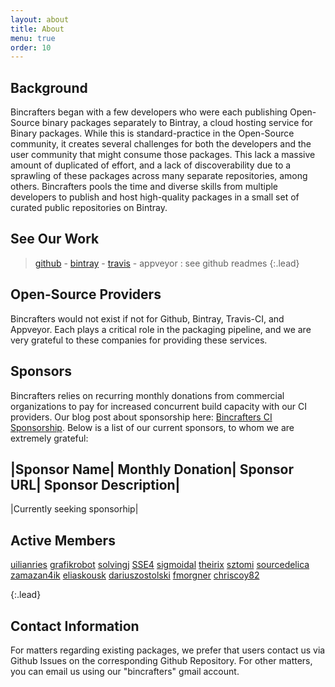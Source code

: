 ```yaml
---
layout: about
title: About
menu: true
order: 10
---
```

## Background
Bincrafters began with a few developers who were each publishing Open-Source binary packages separately to Bintray, a cloud hosting service for Binary packages. While this is standard-practice in the Open-Source community, it creates several challenges for both the developers and the user community that might consume those packages. This lack a massive amount of duplicated of effort, and a lack of discoverability due to a sprawling of these packages across many separate repositories, among others. Bincrafters pools the time and diverse skills from multiple developers to publish and host high-quality packages in a small set of curated public repositories on Bintray.

## See Our Work

> [github](https://github.com/bincrafters) - [bintray](https://bintray.com/bincrafters) - [travis](https://travis-ci.org/bincrafters) - appveyor : see github readmes
{:.lead}

## Open-Source Providers
Bincrafters would not exist if not for Github, Bintray, Travis-CI, and Appveyor. Each plays a critical role in the packaging pipeline, and we are very grateful to these companies for providing these services. 

## Sponsors
Bincrafters relies on recurring monthly donations from commercial organizations to pay for increased concurrent build capacity with our CI providers.  Our blog post about sponsorship here: [Bincrafters CI Sponsorship](https://bincrafters.github.io/2017/11/20/continuous-integration-sponsorship/).  Below is a list of our current sponsors, to whom we are extremely grateful:

|Sponsor Name| Monthly Donation| Sponsor URL| Sponsor Description| 
--------------------------------------------------------------------------------
|Currently seeking sponsorhip|

## Active Members

[uilianries](https://github.com/uilianries)
[grafikrobot](https://github.com/grafikrobot)
[solvingj](https://github.com/solvingj)
[SSE4](https://github.com/SSE4)
[sigmoidal](https://www.npcglib.org/~stathis/blog)
[theirix](https://github.com/theirix)
[sztomi](https://github.com/sztomi)
[sourcedelica](https://github.com/sourcedelica)
[zamazan4ik](https://github.com/zamazan4ik)
[eliaskousk](https://github.com/eliaskousk)
[dariuszostolski](https://github.com/dariuszostolski)
[fmorgner](https://github.com/fmorgner)
[chriscoy82](chriscoy82)

{:.lead}


## Contact Information

For matters regarding existing packages, we prefer that users contact us via Github Issues on the corresponding Github Repository.  For other matters, you can email us using our "bincrafters" gmail account. 